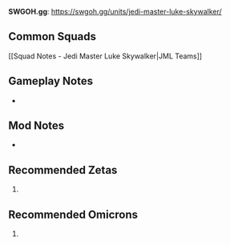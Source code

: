 **SWGOH.gg**: https://swgoh.gg/units/jedi-master-luke-skywalker/

## Common Squads

[[Squad Notes - Jedi Master Luke Skywalker|JML Teams]]

## Gameplay Notes

 - 

## Mod Notes

 - 

## Recommended Zetas

1. 

## Recommended Omicrons

1. 